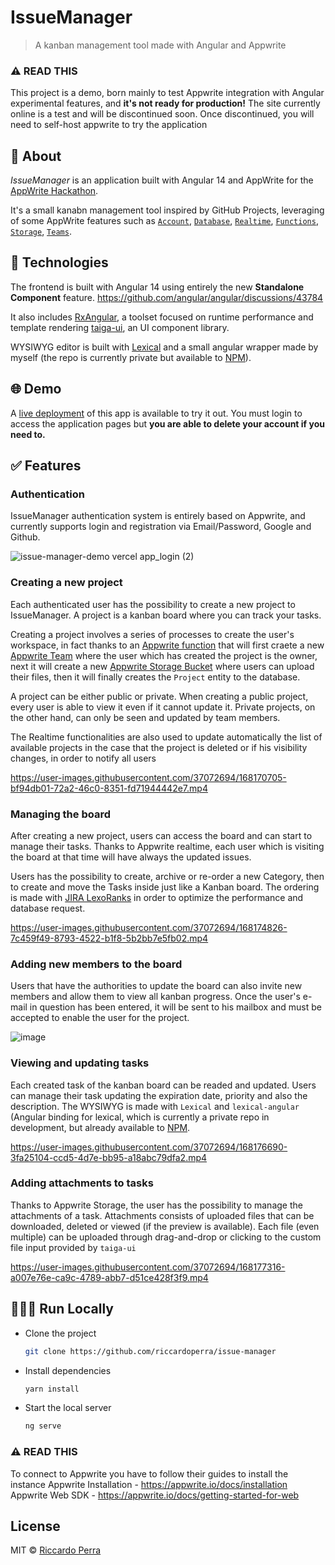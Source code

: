 # IssueManager
> A kanban management tool made with Angular and Appwrite

### ⚠️ <strong>READ THIS</strong> 
This project is a demo, born mainly to test Appwrite integration with Angular experimental features, and <strong>it's not ready for production!</strong>
The site currently online is a test and will be discontinued soon. Once discontinued, you will need to self-host appwrite to try the application

## 🎯 About

*IssueManager* is an application built with Angular 14 and AppWrite
for the [AppWrite Hackathon](https://dev.to/devteam/announcing-the-appwrite-hackathon-on-dev-1oc0).

It's a small kanabn management tool inspired by GitHub Projects,
leveraging of some AppWrite features such as [`Account`](https://appwrite.io/docs/account), [`Database`](https://appwrite.io/docs/database), [`Realtime`](https://appwrite.io/docs/realtime), [`Functions`](), [`Storage`](https://appwrite.io/docs/storage), [`Teams`](https://appwrite.io/docs/client/teams).

## 🚀 Technologies

The frontend is built with Angular 14 using entirely the new **Standalone Component** feature. https://github.com/angular/angular/discussions/43784

It also includes [RxAngular](https://github.com/rx-angular/rx-angular), a toolset focused on runtime performance and template rendering [taiga-ui](https://github.com/Tinkoff/taiga-ui), an UI component library.

WYSIWYG editor is built with [Lexical](https://github.com/facebook/lexical) and a small angular wrapper made by myself (the repo is currently private but available to [NPM](https://npmjs.com/lexical-angular)).

## 🌐 Demo 
A [live deployment](https://issue-manager-demo.vercel.app) of this app is available to try it out. You must login to access the application
pages but <strong>you are able to delete your account if you need to.</strong>

## ✅ Features

### Authentication

IssueManager authentication system is entirely based on Appwrite, and currently supports login and registration via Email/Password, Google and Github.

![issue-manager-demo vercel app_login (2)](https://user-images.githubusercontent.com/37072694/168169039-74bb5278-e7ff-426b-9d05-a3bfd28a3003.png)

### Creating a new project

Each authenticated user has the possibility to create a new project to IssueManager. A project is a kanban board where you can track your tasks.

Creating a project involves a series of processes to create the user's workspace, in fact thanks to an [Appwrite function](./functions/create-project) that will first craete a new [Appwrite Team](https://appwrite.io/docs/client/teams) where the user which has created the project is the owner, next it will create a new [Appwrite Storage Bucket](https://appwrite.io/docs/client/storage) where users can upload their files, then it will finally creates the `Project` entity to the database.

A project can be either public or private. When creating a public project, every user is able to view it even if it cannot update it. Private projects, on the other hand, can only be seen and updated by team members.

The Realtime functionalities are also used to update automatically the list of available projects in the case that the project is deleted or if his visibility changes, in order to notify all users

https://user-images.githubusercontent.com/37072694/168170705-bf94db01-72a2-46c0-8351-fd71944442e7.mp4

### Managing the board

After creating a new project, users can access the board and can start to manage their tasks. Thanks to Appwrite realtime, each user which is visiting the board at that time will have always the updated issues.

Users has the possibility to create, archive or re-order a new Category, then to create and move the Tasks inside just like a Kanban board. The ordering is made with [JIRA LexoRanks](https://medium.com/whisperarts/lexorank-what-are-they-and-how-to-use-them-for-efficient-list-sorting-a48fc4e7849f) in order to optimize the performance and database request.

https://user-images.githubusercontent.com/37072694/168174826-7c459f49-8793-4522-b1f8-5b2bb7e5fb02.mp4

### Adding new members to the board

Users that have the authorities to update the board can also invite new members and allow them to view all kanban progress. Once the user's e-mail in question has been entered, it will be sent to his mailbox and must be accepted to enable the user for the project.

![image](https://user-images.githubusercontent.com/37072694/168176124-bd5faf8c-c067-496a-95c8-b6c401102749.png)

### Viewing and updating tasks

Each created task of the kanban board can be readed and updated. Users can manage their task updating the expiration date, priority and also the description. The WYSIWYG is made with `Lexical` and `lexical-angular` (Angular binding for lexical, which is currently a private repo in development, but already available to [NPM](https://npmjs.com/lexical-angular). 

https://user-images.githubusercontent.com/37072694/168176690-3fa25104-ccd5-4d7e-bb95-a18abc79dfa2.mp4

### Adding attachments to tasks

Thanks to Appwrite Storage, the user has the possibility to manage the attachments of a task. Attachments consists of uploaded files that can be downloaded, deleted or viewed (if the preview is available). Each file (even multiple) can be uploaded through drag-and-drop or clicking to the custom file input provided by `taiga-ui`

https://user-images.githubusercontent.com/37072694/168177316-a007e76e-ca9c-4789-abb7-d51ce428f3f9.mp4

## 👨🏻‍💻 Run Locally
- Clone the project
  ```bash
  git clone https://github.com/riccardoperra/issue-manager
  ```
- Install dependencies
  ```bash
  yarn install
  ```
- Start the local server
  ```bash
  ng serve
  ```
  
### ⚠️ <strong>READ THIS</strong> 
To connect to Appwrite you have to follow their guides to install the instance
Appwrite Installation - https://appwrite.io/docs/installation
Appwrite Web SDK - https://appwrite.io/docs/getting-started-for-web
  

## License

MIT © [Riccardo Perra](https://github.com/riccardoperra)
